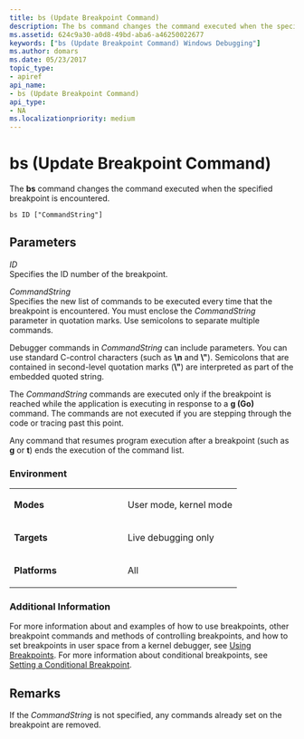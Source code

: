 ```yaml
---
title: bs (Update Breakpoint Command)
description: The bs command changes the command executed when the specified breakpoint is encountered.
ms.assetid: 624c9a30-a0d8-49bd-aba6-a46250022677
keywords: ["bs (Update Breakpoint Command) Windows Debugging"]
ms.author: domars
ms.date: 05/23/2017
topic_type:
- apiref
api_name:
- bs (Update Breakpoint Command)
api_type:
- NA
ms.localizationpriority: medium
---
```


# bs (Update Breakpoint Command)


The **bs** command changes the command executed when the specified breakpoint is encountered.

```dbgcmd
bs ID ["CommandString"] 
```

## <span id="Parameters"></span><span id="parameters"></span><span id="PARAMETERS"></span>Parameters


<span id="_______ID______"></span><span id="_______id______"></span> *ID*   
Specifies the ID number of the breakpoint.

<span id="_______CommandString______"></span><span id="_______commandstring______"></span><span id="_______COMMANDSTRING______"></span> *CommandString*   
Specifies the new list of commands to be executed every time that the breakpoint is encountered. You must enclose the *CommandString* parameter in quotation marks. Use semicolons to separate multiple commands.

Debugger commands in *CommandString* can include parameters. You can use standard C-control characters (such as **\\n** and **\\"**). Semicolons that are contained in second-level quotation marks (**\\"**) are interpreted as part of the embedded quoted string.

The *CommandString* commands are executed only if the breakpoint is reached while the application is executing in response to a **g (Go)** command. The commands are not executed if you are stepping through the code or tracing past this point.

Any command that resumes program execution after a breakpoint (such as **g** or **t**) ends the execution of the command list.

### <span id="Environment"></span><span id="environment"></span><span id="ENVIRONMENT"></span>Environment

<table>
<colgroup>
<col width="50%" />
<col width="50%" />
</colgroup>
<tbody>
<tr class="odd">
<td align="left"><p><strong>Modes</strong></p></td>
<td align="left"><p>User mode, kernel mode</p></td>
</tr>
<tr class="even">
<td align="left"><p><strong>Targets</strong></p></td>
<td align="left"><p>Live debugging only</p></td>
</tr>
<tr class="odd">
<td align="left"><p><strong>Platforms</strong></p></td>
<td align="left"><p>All</p></td>
</tr>
</tbody>
</table>

 

### <span id="Additional_Information"></span><span id="additional_information"></span><span id="ADDITIONAL_INFORMATION"></span>Additional Information

For more information about and examples of how to use breakpoints, other breakpoint commands and methods of controlling breakpoints, and how to set breakpoints in user space from a kernel debugger, see [Using Breakpoints](using-breakpoints.md). For more information about conditional breakpoints, see [Setting a Conditional Breakpoint](setting-a-conditional-breakpoint.md).

Remarks
-------

If the *CommandString* is not specified, any commands already set on the breakpoint are removed.

 

 





